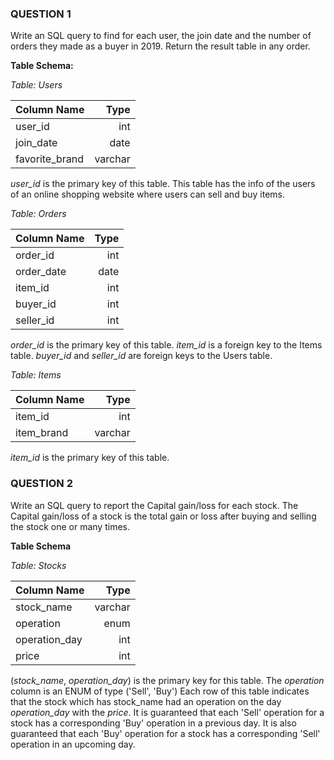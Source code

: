 ### QUESTION 1

Write an SQL query to find for each user, the join date and the number of orders they made as a buyer in 2019. Return the result table in any order.

**Table Schema:**

*Table: Users*

| Column Name    | Type    |
|:---------------|--------:|
| user_id        | int     |
| join_date      | date    |
| favorite_brand | varchar |

*user_id* is the primary key of this table.
This table has the info of the users of an online shopping website where users can sell and buy items.
 

*Table: Orders*

| Column Name   | Type    |
|:--------------|--------:|
| order_id      | int     |
| order_date    | date    |
| item_id       | int     |
| buyer_id      | int     |
| seller_id     | int     |

*order_id* is the primary key of this table.
*item_id* is a foreign key to the Items table.
*buyer_id* and *seller_id* are foreign keys to the Users table.
 

*Table: Items*

| Column Name   | Type    |
|:--------------|--------:|
| item_id       | int     |
| item_brand    | varchar |

*item_id* is the primary key of this table.



### QUESTION 2

Write an SQL query to report the Capital gain/loss for each stock.
The Capital gain/loss of a stock is the total gain or loss after buying and selling the stock one or many times.

**Table Schema**

*Table: Stocks*

| Column Name   | Type    |
|:--------------|--------:|
| stock_name    | varchar |
| operation     | enum    |
| operation_day | int     |
| price         | int     |

(*stock_name*, *operation_day*) is the primary key for this table.
The *operation* column is an ENUM of type ('Sell', 'Buy')
Each row of this table indicates that the stock which has stock_name had an operation on the day *operation_day* with the *price*.
It is guaranteed that each 'Sell' operation for a stock has a corresponding 'Buy' operation in a previous day. It is also guaranteed that each 'Buy' operation for a stock has a corresponding 'Sell' operation in an upcoming day.
 
